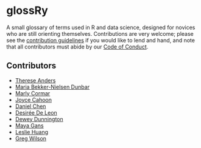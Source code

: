 # glossRy

A small glossary of terms used in R and data science, designed for novices who
are still orienting themselves.  Contributions are very welcome; please see the
[contribution guidelines](CONTRIBUTING.md) if you would like to lend and hand,
and note that all contributors must abide by our [Code of Conduct](CONDUCT.md).

## Contributors

-   [Therese Anders](https://dornsife.usc.edu/anders)
-   [Maria Bekker-Nielsen Dunbar](https://orcid.org/0000-0002-7249-3524)
-   [Marly Cormar](http://www.marlycormar.com/)
-   [Joyce Cahoon](https://jcahoon.netlify.com/)
-   [Daniel Chen](https://chendaniely.github.io)
-   [Desirée De Leon](http://desiree.rbind.io/)
-   [Dewey Dunnington](https://fishandwhistle.net/)
-   [Maya Gans](https://maya.rbind.io/)
-   [Leslie Huang](https://leslie-huang.github.io/)
-   [Greg Wilson](http://third-bit.com)
